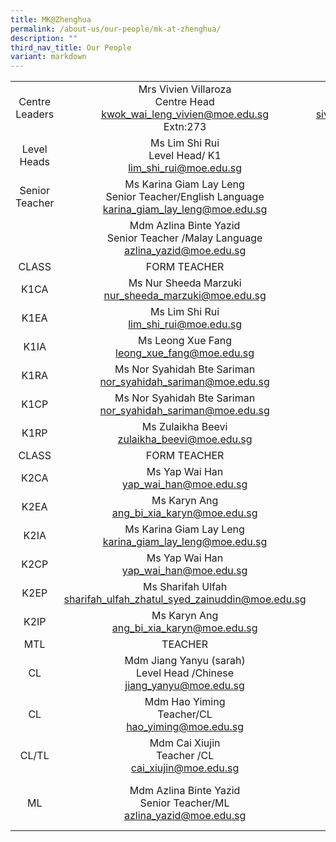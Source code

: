```yaml
---
title: MK@Zhenghua
permalink: /about-us/our-people/mk-at-zhenghua/
description: ""
third_nav_title: Our People
variant: markdown
---
```

|  |                                                      |                                                                       |
|:-----:|:-----------------------------------------------------------------:|:----------------------------------------------------------------------------------:|
| Centre Leaders | Mrs Vivien Villaroza <br> Centre Head <br>[kwok_wai_leng_vivien@moe.edu.sg](mailto:kwok_wai_leng_vivien@moe.edu.sgg)<br>  Extn:273    |         Mdm Sivaranani D/O Keresnasami <br>Deputy Centre Head <br>[sivaranjani_keresna_sami@moe.edu.sg](mailto:sivaranjani_keresna_sami@moe.edu.sg)<br> Extn:272       |
|  Level Heads | Ms Lim Shi Rui<br>Level Head/ K1<br>[lim_shi_rui@moe.edu.sg](mailto:lim_shi_rui@moe.edu.sg)<br>             | Mdm Jian Yanyu (sarah) <br>Level Head/K2<br>[jiang_yanyu@moe.edu.sg](mailto:jiang_yanyu@moe.edu.sg)<br>|
|  Senior Teacher |Ms Karina Giam Lay Leng <br>Senior Teacher/English Language <br>[karina_giam_lay_leng@moe.edu.sg](mailto:karina_giam_lay_leng@moe.edu.sg)<br> |Ms Nur Sheeda Marzuki <br>Senior Teacher/Child Development<br>[nur_sheeda_marzuki@moe.edu.sg](mailto:nur_sheeda_marzuki@moe.edu.sg)<br>         |
|   | Mdm Azlina Binte Yazid<br>Senior Teacher /Malay Language<br>[azlina_yazid@moe.edu.sg](mailto:azlina_yazid@moe.edu.sgg)<br>         |
| CLASS |  FORM TEACHER    |   CO-FORM TEACHER         |
|  K1CA| Ms Nur Sheeda Marzuki <br>[nur_sheeda_marzuki@moe.edu.sg](mailto:nur_sheeda_marzuki@moe.edu.sg)<br>            | Mdm Cai Xiujin <br>[cai_xiujin@moe.edu.sg](mailto:cai_xiujin@moe.edu.sg)<br>              |
|  K1EA | Ms Lim Shi Rui<br>[lim_shi_rui@moe.edu.sg](mailto:lim_shi_rui@moe.edu.sg)<br>            |Mdm Chen Yi<br>[chen_yi_b@moe.edu.sg](mailto:chen_yi_b@moe.edu.sg)<br>|  
|K1IA  | Ms Leong Xue Fang<br>[leong_xue_fang@moe.edu.sg](mailto:leong_xue_fang@moe.edu.sg])<br> |   Mdm Hao Yiming<br>[hao_yiming@moe.edu.sg](mailto:hao_yiming@moe.edu.sg)<br>  |
|  K1RA | Ms Nor Syahidah Bte Sariman<br>[nor_syahidah_sariman@moe.edu.sg](mailto:nor_syahidah_sariman@moe.edu.sg)<br> |Ms Zulaikha Beevi<br>[zulaikha_beevi@moe.edu.sg](mailto:zulaikha_beevi@moe.edu.sg)<br>     |
|  K1CP  | Ms Nor Syahidah Bte Sariman<br>[nor_syahidah_sariman@moe.edu.sg](mailto:nor_syahidah_sariman@moe.edu.sg)<br>             |Mdm Cai Xiujin<br>[cai_xiujin@moe.edu.sg](mailto:cai_xiujin@moe.edu.sg)<br>          |
|  K1RP |Ms Zulaikha Beevi<br>[zulaikha_beevi@moe.edu.sg](mailto:zulaikha_beevi@moe.edu.sg)<br>         |Mdm Chen Yi<br>[chen_yi_b@moe.edu.sg](mailto:chen_yi_b@moe.edu.sg)<br>    |
| CLASS |  FORM TEACHER    |   CO-FORM TEACHER         |
|  K2CA| Ms Yap Wai Han <br>[yap_wai_han@moe.edu.sg](mailto:yap_wai_han@moe.edu.sg)<br>            | Mdm Jiang Yanyu (Sarah) <br>[jiang_yanyu@moe.edu.sg](mailto:jiang_yanyu@moe.edu.sg)<br>              |
|  K2EA | Ms Karyn Ang<br>[ang_bi_xia_karyn@moe.edu.sg](mailto:ang_bi_xia_karyn@moe.edu.sg)<br>            |Mdm Jiang Jie<br>[jiang_jie@moe.edu.sg](mailto:jiang_jie@moe.edu.s)<br>|  
|K2IA  | Ms Karina Giam Lay Leng<br>[karina_giam_lay_leng@moe.edu.sg](mailto:karina_giam_lay_leng@moe.edu.sg])<br> |   Ms Darshini Alagaraja<br>[darshini_alagaraja@moe.edu.sg](mailto:darshini_alagaraja@moe.edu.sg)<br>  |
|  K2CP | Ms Yap Wai Han<br>[yap_wai_han@moe.edu.sg](mailto:yap_wai_han@moe.edu.sg)<br> |Mdm Jiang Yanyu (sarah)<br>[jiang_yanyu@moe.edu.sg](mailto:jiang_yanyu@moe.edu.sg)<br>     |
|  K2EP  | Ms Sharifah Ulfah<br>[sharifah_ulfah_zhatul_syed_zainuddin@moe.edu.sg](mailto:sharifah_ulfah_zhatul_syed_zainuddin@moe.edu.sg)<br>             |Mdm Jiang Jie<br>[jiang_jie@moe.edu.sg](mailto:jiang_jie@moe.edu.sg)<br>          |
|  K2IP |Ms Karyn Ang<br>[ang_bi_xia_karyn@moe.edu.sg](mailto:ang_bi_xia_karyn@moe.edu.sg)<br>         |Ms Darshini Alagaraja<br>[darshini_alagaraja@moe.edu.sg] |
| MTL |   TEACHER    |   TEACHER         |
|  CL| Mdm Jiang Yanyu (sarah) <br> Level Head /Chinese <br>[jiang_yanyu@moe.edu.sg](mailto:jiang_yanyu@moe.edu.sg)<br>            | Mdm Jiang Jie <br>Teacher/CL<br>[jiang_jie@moe.edu.sg](mailto:jiang_jie@moe.edu.sg)<br>              |
| CL | Mdm Hao Yiming<br>Teacher/CL <br>[hao_yiming@moe.edu.sg](mailto:hao_yiming@moe.edu.sg)<br>            |Mdm Chen Yi<br>Teacher/CL <br>[chen_yi_b@moe.edu.sg](mailto:chen_yi_b@moe.edu.sg)<br>|  
|CL/TL  | Mdm Cai Xiujin <br>Teacher /CL<br>[cai_xiujin@moe.edu.sg](mailto:cai_xiujin@moe.edu.sg)<br> |   Ms Darshini Alagaraja<br>Teacher/TL <br>[darshini_alagaraja@moe.edu.sg](mailto:darshini_alagaraja@moe.edu.sg)<br>  |
|  ML | Mdm Azlina Binte Yazid<br>Senior Teacher/ML<br>[azlina_yazid@moe.edu.sg](mailto:azlina_yazid@moe.edu.sg)<br> |Mdm Siti Nurul Ain Binte Abdul Rahman <br>Teacher/ML <br>[siti_nurul_ain_abd@moe.edu.sg](mailto:siti_nurul_ain_abd@moe.edu.sg)<br> |     